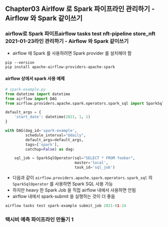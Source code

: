 ## Chapter03 Airlfow 로 Spark 파이프라인 관리하기 - Airflow 와 Spark 같이쓰기
### airflow로 Spark 파이프airflow tasks test nft-pipeline store_nft 2021-01-23라인 관리하기 - Airflow 와 Spark 같이쓰기
- airflow 에 Spark 를 사용하려면 Spark provider 를 설치해야 함
~~~shell
pip --version 
pip install apache-airflow-providers-apache-spark 
~~~

#### airflow 상에서 spark 사용 예제
~~~python
# spark-example.py
from datetime import datetime
from airflow import DAG
from airflow.providers.apache.spark.operators.spark_sql import SparkSqlOperator

default_args = {
    'start_date': datetime(2021, 1, 1)
}

with DAG(dag_id='spark-example',
         schedule_interval="@daily",
         default_args=default_args,
         tags=['spark'],
         catchup=False) as dag:

    sql_job = SparkSqlOperator(sql="SELECT * FROM foobar",
                               master='local',
                               task_id='sql_job')
~~~
- 다음과 같이 `airflow.providers.apache.spark.operators.spark_sql` 의  `SparkSqlOperator` 를 사용하면 Spark SQL 사용 가능
- 하지만 heavy 한 Spark Job 을 직접 airflow 내에서 사용하면 안됨
- airflow 내에서 spark-submit 을 실행하는 것이 더 좋음
~~~python
airflow tasks test spark-example submit_job 2021-01-24
~~~

### 택시비 예측 파이프라인 만들기 1
